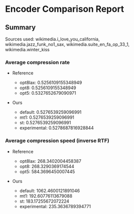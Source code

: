 
# Encoder Comparison Report

## Summary

Sources used: wikimedia.i_love_you_california, wikimedia.jazz_funk_no1_sax, wikimedia.suite_en_fa_op_33_1, wikimedia.winter_kiss

### Average compression rate

  - Reference
    - opt8lax: 0.5256109155348949
    - opt8: 0.5256109155348949
    - opt5: 0.5327652679090971

  - Ours
    - default: 0.5276539259096991
    - mt1: 0.5276539259096991
    - st: 0.5276539259096991
    - experimental: 0.5278687816928844


### Average compression speed (inverse RTF)
  - Reference
    - opt8lax: 268.3402004458387
    - opt8: 268.3290369174544
    - opt5: 584.3696450007445

  - Ours
    - default: 1062.4600121891046
    - mt1: 192.60776113679088
    - st: 183.17255672072224
    - experimental: 235.3636789394771


